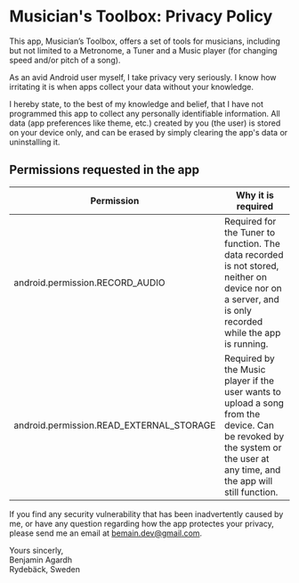 # Musician's Toolbox: Privacy Policy
This app, Musician’s Toolbox, offers a set of tools for musicians, including but not limited to a Metronome, a Tuner and a Music player (for changing speed and/or pitch of a song).

As an avid Android user myself, I take privacy very seriously. I know how irritating it is when apps collect your data without your knowledge.

I hereby state, to the best of my knowledge and belief, that I have not programmed this app to collect any personally identifiable information. All data (app preferences like theme, etc.) created by you (the user) is stored on your device only, and can be erased by simply clearing the app's data or uninstalling it.


## Permissions requested in the app
| Permission | Why it is required |
| --- | --- |
| android.permission.RECORD_AUDIO | Required for the Tuner to function. The data recorded is not stored, neither on device nor on a server, and is only recorded while the app is running. |
| android.permission.READ_EXTERNAL_STORAGE | Required by the Music player if the user wants to upload a song from the device. Can be revoked by the system or the user at any time, and the app will still function. |


If you find any security vulnerability that has been inadvertently caused by me, or have any question regarding how the app protectes your privacy, please send me an email at bemain.dev@gmail.com.

Yours sincerly,\
Benjamin Agardh \
Rydebäck, Sweden
